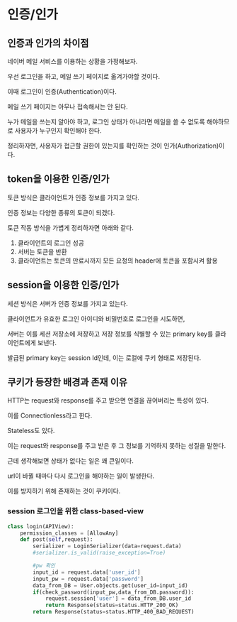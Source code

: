 # 인증/인가

## 인증과 인가의 차이점

네이버 메일 서비스를 이용하는 상황을 가정해보자.

우선 로그인을 하고, 메일 쓰기 페이지로 옮겨가야할 것이다.

이때 로그인이 인증(Authentication)이다.

메일 쓰기 페이지는 아무나 접속해서는 안 된다.

누가 메일을 쓰는지 알아야 하고, 로그인 상태가 아니라면 메일을 쓸 수 없도록 해야하므로 사용자가 누구인지 확인해야 한다.

정리하자면, 사용자가 접근할 권한이 있는지를 확인하는 것이 인가(Authorization)이다.

## token을 이용한 인증/인가

토큰 방식은 클라이언트가 인증 정보를 가지고 있다.

인증 정보는 다양한 종류의 토큰이 되겠다.

토큰 작동 방식을 가볍게 정리하자면 아래와 같다.

1. 클라이언트의 로그인 성공
2. 서버는 토큰을 반환
3. 클라이언트는 토큰의 만료시까지 모든 요청의 header에 토큰을 포함시켜 활용

## session을 이용한 인증/인가

세션 방식은 서버가 인증 정보를 가지고 있는다.

클라이언트가 유효한 로그인 아이디와 비밀번호로 로그인을 시도하면,

서버는 이를 세션 저장소에 저장하고 저장 정보를 식별할 수 있는 primary key를 클라이언트에게 보낸다.

발급된 primary key는 session Id인데, 이는 로컬에 쿠키 형태로 저장된다.

## 쿠키가 등장한 배경과 존재 이유

HTTP는 request와 response를 주고 받으면 연결을 끊어버리는 특성이 있다.

이를 Connectionless라고 한다.

Stateless도 있다.

이는 request와 response를 주고 받은 후 그 정보를 기억하지 못하는 성질을 말한다.

근데 생각해보면 상태가 없다는 일은 꽤 큰일이다.

url이 바뀔 때마다 다시 로그인을 해야하는 일이 발생한다.

이를 방지하기 위해 존재하는 것이 쿠키이다.


### session 로그인을 위한 class-based-view
```python
class login(APIView):
    permission_classes = [AllowAny]
    def post(self,request):
        serializer = LoginSerializer(data=request.data)
        #serializer.is_valid(raise_exception=True)

        #pw 확인
        input_id = request.data['user_id']
        input_pw = request.data['password']
        data_from_DB = User.objects.get(user_id=input_id)
        if(check_password(input_pw,data_from_DB.password)):
            request.session['user'] = data_from_DB.user_id
            return Response(status=status.HTTP_200_OK)
        return Response(status=status.HTTP_400_BAD_REQUEST)
```

